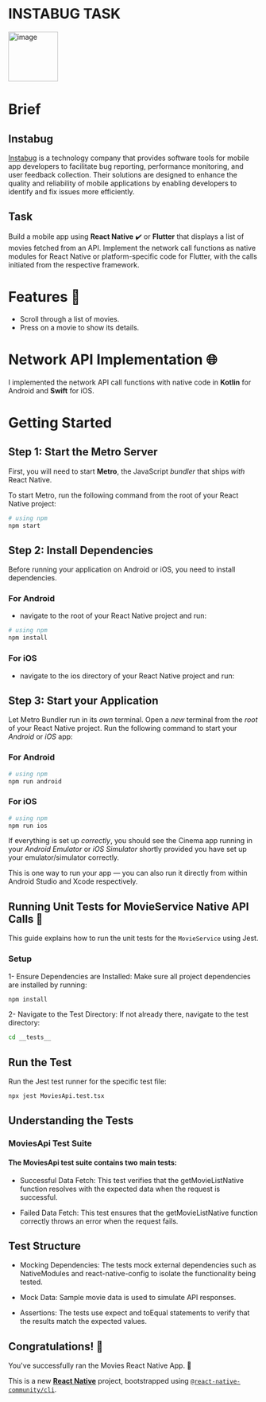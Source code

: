  <h1>INSTABUG TASK</h1><img src="https://github.com/yuze98/INSTABUG-TASK/assets/65419885/23d65a06-dece-4fd3-992f-4285d9786ac2" alt="image" width="100" height="auto">
 
# Brief

## Instabug 
[Instabug](https://www.instabug.com/) is a technology company that provides software tools for mobile app developers to facilitate bug reporting, performance monitoring, and user feedback collection. Their solutions are designed to enhance the quality and reliability of mobile applications by enabling developers to identify and fix issues more efficiently.

## Task
Build a mobile app using **React Native** ✔️ or **Flutter** that displays a list of movies fetched from an API. Implement the network call functions as native modules for React Native or platform-specific code for Flutter, with the calls initiated from the respective framework.

# Features 📱
- Scroll through a list of movies.
- Press on a movie to show its details.

# Network API Implementation 🌐
I implemented the network API call functions with native code in **Kotlin** for Android and **Swift** for iOS.

# Getting Started

## Step 1: Start the Metro Server
First, you will need to start **Metro**, the JavaScript _bundler_ that ships _with_ React Native.

To start Metro, run the following command from the root of your React Native project:

```bash
# using npm
npm start
```

## Step 2: Install Dependencies

Before running your application on Android or iOS, you need to install dependencies.

### For Android

- navigate to the root of your React Native project and run:

```bash
# using npm
npm install
```

### For iOS

- navigate to the ios directory of your React Native project and run:


## Step 3: Start your Application

Let Metro Bundler run in its _own_ terminal. Open a _new_ terminal from the _root_ of your React Native project. Run the following command to start your _Android_ or _iOS_ app:

### For Android

```bash
# using npm
npm run android

```

### For iOS

```bash
# using npm
npm run ios

```

If everything is set up _correctly_, you should see the Cinema app running in your _Android Emulator_ or _iOS Simulator_ shortly provided you have set up your emulator/simulator correctly.

This is one way to run your app — you can also run it directly from within Android Studio and Xcode respectively.

## Running Unit Tests for MovieService Native API Calls 🧪
This guide explains how to run the unit tests for the `MovieService` using Jest.

### Setup
1- Ensure Dependencies are Installed: Make sure all project dependencies are installed by running:

```bash
npm install
```

2- Navigate to the Test Directory: If not already there, navigate to the test directory:

```bash
cd __tests__
```
## Run the Test
Run the Jest test runner for the specific test file:

```bash
npx jest MoviesApi.test.tsx
```
## Understanding the Tests

### MoviesApi Test Suite

#### The MoviesApi test suite contains two main tests:

- Successful Data Fetch: This test verifies that the getMovieListNative function resolves with the expected data when the request is successful.

- Failed Data Fetch: This test ensures that the getMovieListNative function correctly throws an error when the request fails.

## Test Structure

- Mocking Dependencies: The tests mock external dependencies such as NativeModules and react-native-config to isolate the functionality being tested.
 
- Mock Data: Sample movie data is used to simulate API responses.
 
- Assertions: The tests use expect and toEqual statements to verify that the results match the expected values.

## Congratulations! :tada:

You've successfully ran the Movies React Native App. :partying_face:



This is a new [**React Native**](https://reactnative.dev) project, bootstrapped using [`@react-native-community/cli`](https://github.com/react-native-community/cli).



